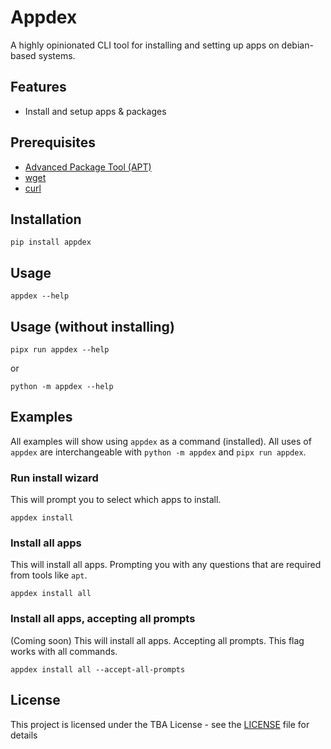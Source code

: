 # Appdex

A highly opinionated CLI tool for installing and setting up apps on debian-based systems.

## Features

- Install and setup apps & packages

## Prerequisites

- [Advanced Package Tool (APT)](https://wiki.debian.org/Apt)
- [wget](https://www.gnu.org/software/wget/)
- [curl](https://curl.se/)

## Installation

```shell
pip install appdex
```

## Usage

```shell
appdex --help
```

## Usage (without installing)

```shell
pipx run appdex --help
```

or

```shell
python -m appdex --help
```

## Examples

All examples will show using `appdex` as a command (installed). All uses of `appdex` are interchangeable with
`python -m appdex` and `pipx run appdex`.

### Run install wizard

This will prompt you to select which apps to install.

```shell
appdex install
```

### Install all apps

This will install all apps. Prompting you with any questions that are required from tools like `apt`.

```shell
appdex install all
```

### Install all apps, accepting all prompts

(Coming soon)
This will install all apps. Accepting all prompts. This flag works with all commands.

```shell
appdex install all --accept-all-prompts
```

## License

This project is licensed under the TBA License - see the [LICENSE](LICENSE) file for details

